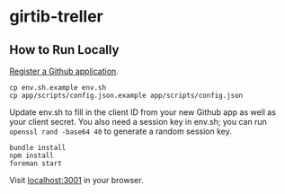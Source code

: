 # girtib-treller

## How to Run Locally

[Register a Github application](https://github.com/settings/applications/new).

    cp env.sh.example env.sh
    cp app/scripts/config.json.example app/scripts/config.json

Update env.sh to fill in the client ID from your new Github app as well
as your client secret. You also need a session key in env.sh; you can run
`openssl rand -base64 40` to generate a random session key.

    bundle install
    npm install
    foreman start

Visit [localhost:3001](http://localhost:3001/) in your browser.
